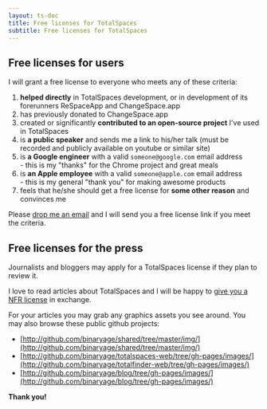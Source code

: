 ```yaml
---
layout: ts-doc
title: Free licenses for TotalSpaces
subtitle: Free licenses for TotalSpaces
---
```


## Free licenses for users

I will grant a free license to everyone who meets any of these criteria:

1. **helped directly** in TotalSpaces development, or in development of its forerunners ReSpaceApp and ChangeSpace.app
2. has previously donated to ChangeSpace.app
3. created or significantly **contributed to an open-source project** I've used in TotalSpaces
4. is **a public speaker** and sends me a link to his/her talk (must be recorded and publicly available on youtube or similar site)
5. is **a Google engineer** with a valid `someone@google.com` email address<br>- this is my "thanks" for the Chrome project and great meals
6. is **an Apple employee** with a valid `someone@apple.com` email address<br>- this is my general "thank you" for making awesome products
7. feels that he/she should get a free license for **some other reason** and convinces me

Please [drop me an email](mailto:support@binaryage.com?subject=Free%20TotalSpaces%20license%20request) and I will send you a free license link if you meet the criteria.

## Free licenses for the press

Journalists and bloggers may apply for a TotalSpaces license if they plan to review it.

I love to read articles about TotalSpaces and I will be happy to [give you a NFR license](mailto:support@binaryage.com?subject=NFR%20TotalSpaces%20license%20request) in exchange.

For your articles you may grab any graphics assets you see around. You may also browse these public github projects:

* [http://github.com/binaryage/shared/tree/master/img/](http://github.com/binaryage/shared/tree/master/img/)
* [http://github.com/binaryage/totalspaces-web/tree/gh-pages/images/](http://github.com/binaryage/totalfinder-web/tree/gh-pages/images/)
* [http://github.com/binaryage/blog/tree/gh-pages/images/](http://github.com/binaryage/blog/tree/gh-pages/images/)

**Thank you!**
